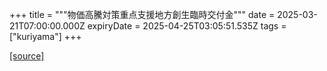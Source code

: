 +++
title = """物価高騰対策重点支援地方創生臨時交付金"""
date = 2025-03-21T07:00:00.000Z
expiryDate = 2025-04-25T03:05:51.535Z
tags = ["kuriyama"]
+++


[[source]](https://www.town.kuriyama.hokkaido.jp/soshiki/31/30959.html)
